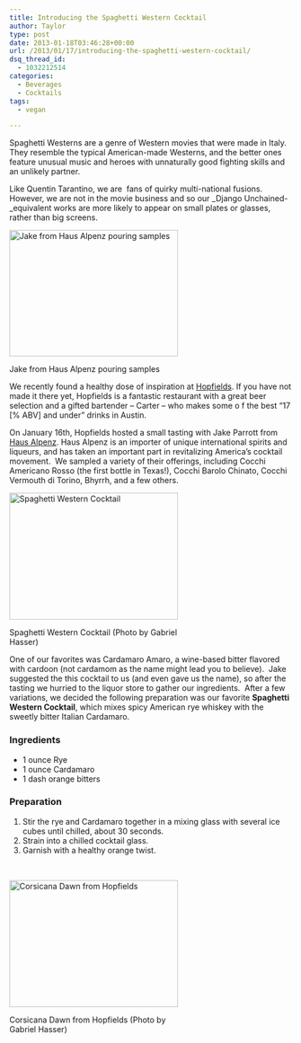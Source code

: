 ```yaml
---
title: Introducing the Spaghetti Western Cocktail
author: Taylor
type: post
date: 2013-01-18T03:46:28+00:00
url: /2013/01/17/introducing-the-spaghetti-western-cocktail/
dsq_thread_id:
  - 1032212514
categories:
  - Beverages
  - Cocktails
tags:
  - vegan

---
```

Spaghetti Westerns are a genre of Western movies that were made in Italy. They resemble the typical American-made Westerns, and the better ones feature unusual music and heroes with unnaturally good fighting skills and an unlikely partner.

Like Quentin Tarantino, we are  fans of quirky multi-national fusions. However, we are not in the movie business and so our _Django Unchained-_equivalent works are more likely to appear on small plates or glasses, rather than big screens.

<div id="attachment_2502" style="width: 310px" class="wp-caption aligncenter">
  <a href="{{% mediaroot %}}uploads/2013/01/P1162576.jpg" rel="lightbox[2487]"><img class="size-medium wp-image-2502" alt="Jake from Haus Alpenz pouring samples" src="{{% mediaroot %}}uploads/2013/01/P1162576-300x225.jpg" width="300" height="225" srcset="{{% mediaroot %}}uploads/2013/01/P1162576-300x225.jpg 300w, {{% mediaroot %}}uploads/2013/01/P1162576.jpg 800w" sizes="(max-width: 300px) 100vw, 300px" /></a>
  
  <p class="wp-caption-text">
    Jake from Haus Alpenz pouring samples
  </p>
</div>

We recently found a healthy dose of inspiration at <a title="Hopfields" href="http://hopfieldsaustin.com/" target="_blank">Hopfields</a>. If you have not made it there yet, Hopfields is a fantastic restaurant with a great beer selection and a gifted bartender &#8211; Carter &#8211; who makes some o f the best &#8220;17 [% ABV] and under&#8221; drinks in Austin.

On January 16th, Hopfields hosted a small tasting with Jake Parrott from <a title="Haus Alpenz" href="http://www.alpenz.com/" target="_blank">Haus Alpenz</a>. Haus Alpenz is an importer of unique international spirits and liqueurs, and has taken an important part in revitalizing America&#8217;s cocktail movement.  We sampled a variety of their offerings, including Cocchi Americano Rosso (the first bottle in Texas!), Cocchi Barolo Chinato, Cocchi Vermouth di Torino, Bhyrrh, and a few others.

<div id="attachment_2501" style="width: 310px" class="wp-caption alignright">
  <a href="{{% mediaroot %}}uploads/2013/01/P1162590.jpg" rel="lightbox[2487]"><img class="size-medium wp-image-2501" alt="Spaghetti Western Cocktail" src="{{% mediaroot %}}uploads/2013/01/P1162590-300x226.jpg" width="300" height="226" srcset="{{% mediaroot %}}uploads/2013/01/P1162590-300x226.jpg 300w, {{% mediaroot %}}uploads/2013/01/P1162590.jpg 800w" sizes="(max-width: 300px) 100vw, 300px" /></a>
  
  <p class="wp-caption-text">
    Spaghetti Western Cocktail (Photo by Gabriel Hasser)
  </p>
</div>

One of our favorites was Cardamaro Amaro, a wine-based bitter flavored with cardoon (not cardamom as the name might lead you to believe).  Jake suggested the this cocktail to us (and even gave us the name), so after the tasting we hurried to the liquor store to gather our ingredients.  After a few variations, we decided the following preparation was our favorite **Spaghetti Western Cocktail**, which mixes spicy American rye whiskey with the sweetly bitter Italian Cardamaro.

### Ingredients

  * 1 ounce Rye
  * 1 ounce Cardamaro
  * 1 dash orange bitters

### Preparation

  1. <span style="line-height: 13px;">Stir the rye and Cardamaro together in a mixing glass with several ice cubes until chilled, about 30 seconds. </span>
  2. Strain into a chilled cocktail glass.
  3. Garnish with a healthy orange twist.

&nbsp;

<div id="attachment_2503" style="width: 310px" class="wp-caption aligncenter">
  <a href="{{% mediaroot %}}uploads/2013/01/P1162573.jpg" rel="lightbox[2487]"><img class="size-medium wp-image-2503" alt="Corsicana Dawn from Hopfields" src="{{% mediaroot %}}uploads/2013/01/P1162573-300x226.jpg" width="300" height="226" srcset="{{% mediaroot %}}uploads/2013/01/P1162573-300x226.jpg 300w, {{% mediaroot %}}uploads/2013/01/P1162573.jpg 800w" sizes="(max-width: 300px) 100vw, 300px" /></a>
  
  <p class="wp-caption-text">
    Corsicana Dawn from Hopfields (Photo by Gabriel Hasser)
  </p>
</div>